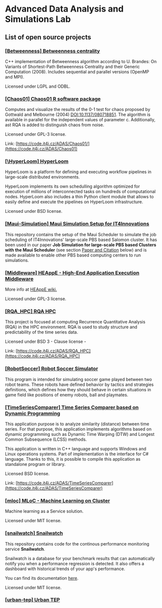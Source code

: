 # Advanced Data Analysis and Simulations Lab

## List of open source projects

### [\[Betweenness\] Betweenness centrality](https://github.com/It4innovations/Betweenness)
C++ implementation of Betweenness algorithm according to U. Brandes: On Variants of Shortest-Path Betweenness Centrality and their Generic Computation (2008). Includes sequential and parallel versions (OpenMP and MPI).

Licensed under LGPL and ODBL. 

### [\[Chaos01\] Chaos01 R software package](https://code.it4i.cz/ADAS/Chaos01)
Computes and visualize the results of the 0-1 test for chaos proposed by Gottwald and Melbourne (2004) <DOI:10.1137/080718851>. The algorithm is available in parallel for the independent values of parameter c. Additionally,  ast RQA is added to distinguish chaos from noise.

Licensed under GPL-3 license.

Link: [https://code.it4i.cz/ADAS/Chaos01/](https://code.it4i.cz/ADAS/Chaos01)

### [\[\HyperLoom\] HyperLoom](https://github.com/It4innovations/HyperLoom)
HyperLoom is a platform for defining and executing workflow pipelines in large-scale distributed environments.

HyperLoom implements its own schedulling algorithm optimized for execution of millions of interconnected tasks on hundreds of computational nodes. HyperLoom also includes a thin Python client module that allows to easily define and execute the pipelines on HyperLoom infrastructure.

Licensed under BSD license.

### [\[Maui-Simulation\] Maui Simulation Setup for IT4Innovations](https://github.com/It4innovations/Maui-Simulation)
This repository contains the setup of the Maui Scheduler to simulate the job scheduling of IT4Innovations' large-scale PBS based Salomon cluster. It has been used in our paper **Job Simulation for large-scale PBS based Clusters with the Maui Scheduler** (see section [Paper and Citation](#paper-and-citation) below) and is made available to enable other PBS based computing centers to run simulations.

### [\[Middleware\] HEAppE - High-End Application Execution Middleware](https://code.it4i.cz/ADAS/HEAppE/Middleware)

More info at [HEAppE wiki.](https://code.it4i.cz/ADAS/HEAppE/Middleware/wikis/home)

Licensed under GPL-3 license.

### [\[RQA_HPC\] RQA HPC](https://code.it4i.cz/ADAS/RQA_HPC)

This project is focused at computing Recurrence Quantitative Analysis (RQA) in the HPC environment.
RQA is used to study structure and predictability of the time series data.

Licensed under BSD 3 - Clause license -

Link: [https://code.it4i.cz/ADAS/RQA_HPC](https://code.it4i.cz/ADAS/RQA_HPC)

### [\[RobotSoccer\] Robot Soccer Simulator](https://github.com/It4innovations/RobotSoccer)
This program is intended for simulating soccer game played between two robot teams. These robots have defined behavior by tactics and strategies definitions, which defines how they should behave in certain situations in game field like positions of enemy robots, ball and playmates.

### [\[TimeSeriesComparer\] Time Series Comparer based on Dynamic Programming](https://code.it4i.cz/ADAS/TimeSeriesComparer)

This application purpose is to analyze similarity (distance) between time series. For that purpose, this application implements algorithms based on dynamic programming such as Dynamic Time Warping (DTW) and Longest Common Subsequence (LCSS) methods. 

This application is written in C++ language and supports Windows and Linux operations systems. Part of implementation is the interface for C# language. Thanks to this, it is possible to compile this application as standalone program or library.

Licensed BSD license.

Link: [https://code.it4i.cz/ADAS/TimeSeriesComparer](https://code.it4i.cz/ADAS/TimeSeriesComparer)

### [\[mloc\] MLoC - Machine Learning on Cluster](https://github.com/It4innovations/mloc)
Machine learning as a Service solution.

Licensed under MIT license.

### [\[snailwatch\] Snailwatch](https://github.com/It4innovations/snailwatch)
This repository contains code for the continous performance monitoring service
**Snailwatch**.

Snailwatch is a database for your benchmark results that can automatically
notify you when a performance regression is detected. It also
offers a dashboard with historical trends of your app's performance.

You can find its documentation [here](https://snailwatch.readthedocs.io/en/latest).

Licensed under MIT license.

### [\[urban-tep\] Urban TEP](https://github.com/It4innovations/urban-tep)





